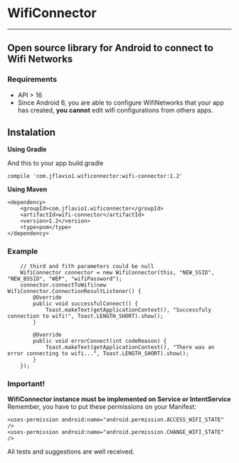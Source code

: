 # WifiConnector
---

## Open source library for Android to connect to Wifi Networks

### Requirements
* API > 16
* Since Android 6, you are able to configure WifiNetworks that your app has created, **you cannot** edit wifi configurations from others apps.

## Instalation
**Using Gradle**

And this to your app build.gradle
```
compile 'com.jflavio1.wificonnector:wifi-connector:1.2'
```

**Using Maven**
```
<dependency> 
	<groupId>com.jflavio1.wificonnector</groupId> 
	<artifactId>wifi-connector</artifactId> 
	<version>1.2</version> 
	<type>pom</type> 
</dependency>
```

### Example
```
	// third and fith parameters could be null
	WifiConnector connector = new WifiConnector(this, "NEW_SSID", "NEW_BSSID", "WEP", "wifiPassword");
	connector.connectToWifi(new WifiConnector.ConnectionResultListener() {
	    @Override
	    public void successfulConnect() {
	        Toast.makeText(getApplicationContext(), "Successfuly connection to wifi!", Toast.LENGTH_SHORT).show();
	    }

	    @Override
	    public void errorConnect(int codeReason) {
	        Toast.makeText(getApplicationContext(), "There was an error connecting to wifi...", Toast.LENGTH_SHORT).show();
	    }
	});
```


### Important!
**WifiConnector instance must be implemented on Service or IntentService**
Remember, you have to put these permissions on your Manifest:
```
<uses-permission android:name="android.permission.ACCESS_WIFI_STATE" />
<uses-permission android:name="android.permission.CHANGE_WIFI_STATE" />
```

All tests and suggestions are well received.
